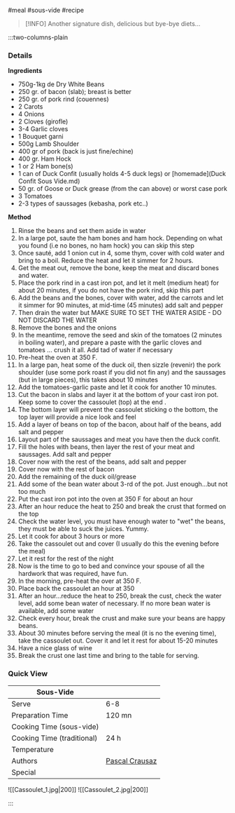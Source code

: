 #meal #sous-vide #recipe

> [!INFO]
> Another signature dish, delicious but bye-bye diets...

:::two-columns-plain

### Details
**Ingredients**

- 750g-1kg de Dry White Beans
- 250 gr. of bacon (slab); breast is better
- 250 gr. of pork rind (couennes)
- 2 Carots
- 4 Onions
- 2 Cloves (girofle)
- 3-4 Garlic cloves
- 1 Bouquet garni
- 500g Lamb Shoulder
- 400 gr of pork (back is just fine/echine)
- 400 gr. Ham Hock
- 1 or 2 Ham bone(s)
- 1 can of Duck Confit (usually holds 4-5 duck legs) or [homemade](Duck Confit Sous Vide.md)
- 50 gr. of Goose or Duck grease (from the can above) or worst case pork
- 3 Tomatoes
- 2-3 types of saussages (kebasha, pork etc..)


**Method**

1. Rinse the beans and set them aside in water
2. In a large pot, saute the ham bones and ham hock. Depending on what you found (i.e no bones, no ham hock) you can skip this step
3. Once sauté, add 1 onion cut in 4, some thym, cover with cold water and bring to a boil. Reduce the heat and let it simmer for 2 hours.
4. Get the meat out, remove the bone, keep the meat and discard bones and water.
5. Place the pork rind in a cast iron pot, and let it melt (medium heat) for about 20 minutes, if you do not have the pork rind, skip this part
6. Add the beans and the bones, cover with water, add the carrots and let it simmer for 90 minutes, at mid-time (45 minutes) add salt and pepper
7. Then drain the water but MAKE SURE TO SET THE WATER ASIDE - DO NOT DISCARD THE WATER
8. Remove the bones and the onions
9. In the meantime, remove the seed and skin of the tomatoes (2 minutes in boiling water), and prepare a paste with the garlic cloves and tomatoes ... crush it all. Add tad of water if necessary
10. Pre-heat the oven at 350 F.
11. In a large pan, heat some of the duck oil, then sizzle (revenir) the pork shoulder (use some pork roast if you did not fin any) and the saussages (but in large pieces), this takes about 10 minutes
12. Add the tomatoes-garlic paste and let it cook for another 10 minutes.
13. Cut the bacon in slabs and layer it at the bottom of your cast iron pot. Keep some to cover the cassoulet (top) at the end .
14. The bottom layer will prevent the cassoulet sticking o the bottom, the top layer will provide a nice look and feel
15. Add a layer of beans on top of the bacon, about half of the beans, add salt and pepper
16. Layout part of the saussages and meat you have then the duck confit.
17. Fill the holes with beans, then layer the rest of your meat and saussages. Add salt and pepper
18. Cover now with the rest of the beans, add salt and pepper
19. Cover now with the rest of bacon
20. Add the remaining of the duck oil/grease
21. Add some of the bean water about 3-rd of the pot. Just enough...but not too much
22. Put the cast iron pot into the oven at 350 F for about an hour
23. After an hour reduce the heat to 250 and break the crust that formed on the top
24. Check the water level, you must have enough water to "wet" the beans, they must be able to suck the juices. Yummy.
25. Let it cook for about 3 hours or more
26. Take the cassoulet out and cover (I usually do this the evening before the meal)
27. Let it rest for the rest of the night
28. Now is the time to go to bed and convince your spouse of all the hardwork that was required, have fun.
29. In the morning, pre-heat the over at 350 F.
30. Place back the cassoulet an hour at 350
31. After an hour...reduce the heat to 250, break the cust, check the water level, add some bean water of necessary. If no more bean water is available, add some water
32. Check every hour, break the crust and make sure your beans are happy beans.
33. About 30 minutes before serving the meal (it is no the evening time), take the cassoulet out. Cover it and let it rest for about 15-20 minutes
34. Have a nice glass of wine
35. Break the crust one last time and bring to the table for serving.





### Quick View
| Sous-Vide                  |                                                |
| -------------------------- | ---------------------------------------------- |
| Serve                      | 6-8                                            |
| Preparation Time           | 120 mn                                         |
| Cooking Time (sous-vide)   |                                                |
| Cooking Time (traditional) | 24 h                                           |
| Temperature                |                                                |
| Authors                    | [Pascal Crausaz](mailto:pascal@askpascal.com)  |
| Special                    |                                                |

![[Cassoulet_1.jpg|200]]
![[Cassoulet_2.jpg|200]]

:::


